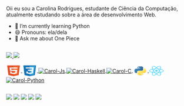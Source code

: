 Oii eu sou a Carolina Rodrigues, estudante de Ciência da Computação, atualmente estudando sobre a área de desenvolvimento Web.


- 🌱 I’m currently learning Python
- 😄 Pronouns: ela/dela
- 💬 Ask me about One Piece
##
<div>
<a href="https://github.com/CarolinaRodrigues">
<img height="160em" src="https://github-readme-stats.vercel.app/api?username=CarolinaRodrigues&show_icons=true&theme=dark&include_all_commits=trues&count_private=true"/>
<img height="160em" src="https://github-readme-stats.vercel.app/api/top-langs/?username=CarolinaRodrigues&layout=compact&langs_count=7&theme=dark"/>
</div>

<div style="display: inline_block"><br>
  <img align="center" alt="Carol-HTML" height="30" width="40" src="https://raw.githubusercontent.com/devicons/devicon/master/icons/html5/html5-original.svg">
  
  <img align="center" alt="Carol-CSS" height="30" width="40" src="https://raw.githubusercontent.com/devicons/devicon/master/icons/css3/css3-original.svg">
  
  <img align="center" alt="Carol-Js" height="30" width="40" src="https://cdn.jsdelivr.net/gh/devicons/devicon/icons/javascript/javascript-original.svg">

<img align="center"  alt="Carol-Haskell" height="30" width="40" src="https://cdn.jsdelivr.net/gh/devicons/devicon/icons/haskell/haskell-original.svg"> 

<img align="center"  alt="Carol-C" height="30" width="40" src="https://cdn.jsdelivr.net/gh/devicons/devicon/icons/c/c-original.svg"> 
  
  <img align="center" alt="Carol-Python" height="30" width="40" src="https://raw.githubusercontent.com/devicons/devicon/master/icons/python/python-original.svg">
  
  <img align="center" alt="Carol-React" height="30" width="40" src="https://raw.githubusercontent.com/devicons/devicon/master/icons/react/react-original.svg">
  
  <img align="center" alt="Carol-Python" height="30" width="40" src="https://cdn.jsdelivr.net/gh/devicons/devicon/icons/django/django-plain.svg" alt="Carol-Dj">
      
</div>

##

<div> 
  <a href="https://instagram.com/iamcarolinar" target="_blank"><img src="https://img.shields.io/badge/-Instagram-%23E4405F?style=for-the-badge&logo=instagram&logoColor=white" target="_blank"></a>
 	<a href="https://www.twitch.tv/iamcarolinar" target="_blank"><img src="https://img.shields.io/badge/Twitch-9146FF?style=for-the-badge&logo=twitch&logoColor=white" target="_blank"></a>
 <a href="https://discord.gg/mgAMrcvz" target="_blank"><img src="https://img.shields.io/badge/Discord-7289DA?style=for-the-badge&logo=discord&logoColor=white" target="_blank"></a> 
  <a href = "mailto:iamcarolinar@gmail.com"><img src="https://img.shields.io/badge/-Gmail-%23333?style=for-the-badge&logo=gmail&logoColor=white" target="_blank"></a>
  <a href="https://www.linkedin.com/in/carolina-l-rodrigues/" target="_blank"><img src="https://img.shields.io/badge/-LinkedIn-%230077B5?style=for-the-badge&logo=linkedin&logoColor=white" target="_blank"></a> 
  
</div>
<!--
**CarolinaRodrigues/CarolinaRodrigues** is a ✨ _special_ ✨ repository because its `README.md` (this file) appears on your GitHub profile.

Here are some ideas to get you started:

- 🔭 I’m currently working on ...
- 🌱 I’m currently learning ...
- 👯 I’m looking to collaborate on ...
- 🤔 I’m looking for help with ...
- 💬 Ask me about ...
- 📫 How to reach me: ...
- 😄 Pronouns: ...
- ⚡ Fun fact: ...
-->
